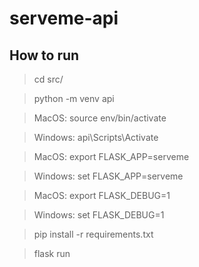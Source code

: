 # serveme-api

## How to run

 > cd src/
  
 > python -m venv api
  

 > MacOS: source env/bin/activate
 
 > Windows: api\Scripts\Activate


 > MacOS: export FLASK_APP=serveme

 > Windows: set FLASK_APP=serveme


 > MacOS: export FLASK_DEBUG=1

 > Windows: set FLASK_DEBUG=1
  
  
 > pip install -r requirements.txt


 > flask run

